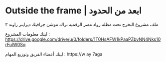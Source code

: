# Outside the frame | ابعد من الحدود
ملف مشروع التخرج تحت مظلة رواد مصر الرقمية تراك موشن جرافيك ديزاينر راوند ٣

لينك معلومات المشروع : https://drive.google.com/drive/u/0/folders/1T0HsAFW1kPaaPZbvNN4Nks10rFulW0Sq

لينك أعضاء الفريق وتوزيع المهام : https://w ay 7aga
